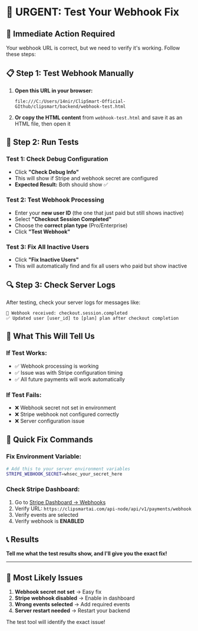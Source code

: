# 🚨 URGENT: Test Your Webhook Fix

## 🎯 **Immediate Action Required**

Your webhook URL is correct, but we need to verify it's working. Follow these steps:

## 📋 **Step 1: Test Webhook Manually**

1. **Open this URL in your browser:**
   ```
   file:///C:/Users/14nir/ClipSmart-Official-GIthub/clipsmart/backend/webhook-test.html
   ```

2. **Or copy the HTML content** from `webhook-test.html` and save it as an HTML file, then open it

## 🧪 **Step 2: Run Tests**

### **Test 1: Check Debug Configuration**
- Click **"Check Debug Info"**
- This will show if Stripe and webhook secret are configured
- **Expected Result:** Both should show ✅

### **Test 2: Test Webhook Processing**
- Enter your **new user ID** (the one that just paid but still shows inactive)
- Select **"Checkout Session Completed"**
- Choose the **correct plan type** (Pro/Enterprise)
- Click **"Test Webhook"**

### **Test 3: Fix All Inactive Users**
- Click **"Fix Inactive Users"**
- This will automatically find and fix all users who paid but show inactive

## 🔍 **Step 3: Check Server Logs**

After testing, check your server logs for messages like:
```
🎣 Webhook received: checkout.session.completed
✅ Updated user [user_id] to [plan] plan after checkout completion
```

## 🎯 **What This Will Tell Us**

### **If Test Works:**
- ✅ Webhook processing is working
- ✅ Issue was with Stripe configuration timing
- ✅ All future payments will work automatically

### **If Test Fails:**
- ❌ Webhook secret not set in environment
- ❌ Stripe webhook not configured correctly
- ❌ Server configuration issue

## 🚀 **Quick Fix Commands**

### **Fix Environment Variable:**
```bash
# Add this to your server environment variables
STRIPE_WEBHOOK_SECRET=whsec_your_secret_here
```

### **Check Stripe Dashboard:**
1. Go to [Stripe Dashboard → Webhooks](https://dashboard.stripe.com/webhooks)
2. Verify URL: `https://clipsmartai.com/api-node/api/v1/payments/webhook`
3. Verify events are selected
4. Verify webhook is **ENABLED**

## 📞 **Results**

**Tell me what the test results show, and I'll give you the exact fix!**

---

## 🎯 **Most Likely Issues**

1. **Webhook secret not set** → Easy fix
2. **Stripe webhook disabled** → Enable in dashboard
3. **Wrong events selected** → Add required events
4. **Server restart needed** → Restart your backend

The test tool will identify the exact issue!
